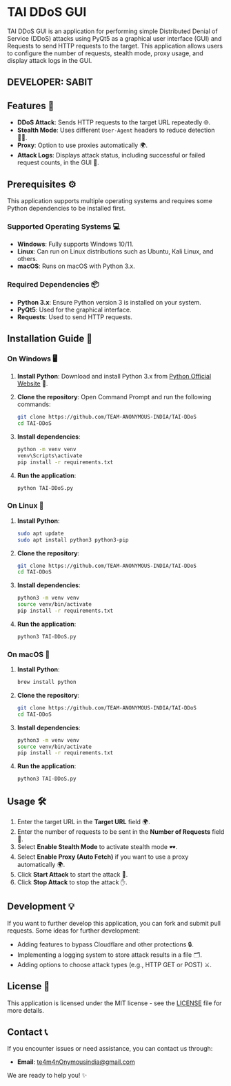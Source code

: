 # TAI DDoS GUI

TAI DDoS GUI is an application for performing simple Distributed Denial of Service (DDoS) attacks using PyQt5 as a graphical user interface (GUI) and Requests to send HTTP requests to the target. This application allows users to configure the number of requests, stealth mode, proxy usage, and display attack logs in the GUI.

## DEVELOPER: SABIT

## Features 🚀

- **DDoS Attack**: Sends HTTP requests to the target URL repeatedly 🌐.
- **Stealth Mode**: Uses different `User-Agent` headers to reduce detection 🕵️‍♂️.
- **Proxy**: Option to use proxies automatically 🌍.
- **Attack Logs**: Displays attack status, including successful or failed request counts, in the GUI 📜.

## Prerequisites ⚙️

This application supports multiple operating systems and requires some Python dependencies to be installed first.

### Supported Operating Systems 💻

- **Windows**: Fully supports Windows 10/11.
- **Linux**: Can run on Linux distributions such as Ubuntu, Kali Linux, and others.
- **macOS**: Runs on macOS with Python 3.x.

### Required Dependencies 📦

- **Python 3.x**: Ensure Python version 3 is installed on your system.
- **PyQt5**: Used for the graphical interface.
- **Requests**: Used to send HTTP requests.

## Installation Guide 🔧

### On Windows 🖥️

1. **Install Python**:
   Download and install Python 3.x from [Python Official Website](https://www.python.org/downloads/) 🐍.
   
2. **Clone the repository**:
   Open Command Prompt and run the following commands:
   
   ```bash
   git clone https://github.com/TEAM-ANONYMOUS-INDIA/TAI-DDoS
   cd TAI-DDoS
   ```

3. **Install dependencies**:
   
   ```bash
   python -m venv venv
   venv\Scripts\activate
   pip install -r requirements.txt
   ```

4. **Run the application**:
   
   ```bash
   python TAI-DDoS.py
   ```

### On Linux 🐧

1. **Install Python**:
   
   ```bash
   sudo apt update
   sudo apt install python3 python3-pip
   ```

2. **Clone the repository**:
   
   ```bash
   git clone https://github.com/TEAM-ANONYMOUS-INDIA/TAI-DDoS
   cd TAI-DDoS
   ```

3. **Install dependencies**:
   
   ```bash
   python3 -m venv venv
   source venv/bin/activate
   pip install -r requirements.txt
   ```

4. **Run the application**:
   
   ```bash
   python3 TAI-DDoS.py
   ```

### On macOS 🍏

1. **Install Python**:
   
   ```bash
   brew install python
   ```

2. **Clone the repository**:
   
   ```bash
   git clone https://github.com/TEAM-ANONYMOUS-INDIA/TAI-DDoS
   cd TAI-DDoS
   ```

3. **Install dependencies**:
   
   ```bash
   python3 -m venv venv
   source venv/bin/activate
   pip install -r requirements.txt
   ```

4. **Run the application**:
   
   ```bash
   python3 TAI-DDoS.py
   ```

## Usage 🛠️

1. Enter the target URL in the **Target URL** field 🌍.
2. Enter the number of requests to be sent in the **Number of Requests** field 🔢.
3. Select **Enable Stealth Mode** to activate stealth mode 🕶️.
4. Select **Enable Proxy (Auto Fetch)** if you want to use a proxy automatically 🌍.
5. Click **Start Attack** to start the attack 🚀.
6. Click **Stop Attack** to stop the attack ✋.

## Development 💡

If you want to further develop this application, you can fork and submit pull requests. Some ideas for further development:
- Adding features to bypass Cloudflare and other protections 🔒.
- Implementing a logging system to store attack results in a file 🗂️.
- Adding options to choose attack types (e.g., HTTP GET or POST) ⚔️.

## License 📝

This application is licensed under the MIT license - see the [LICENSE](LICENSE) file for more details.

## **Contact** 📞

If you encounter issues or need assistance, you can contact us through:

- **Email**: te4m4nOnymousindia@gmail.com

We are ready to help you! ✨

